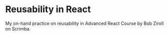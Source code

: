# Reusability in React

My on-hand practice on reusability in Advanced React Course by Bob Ziroll on Scrimba.

